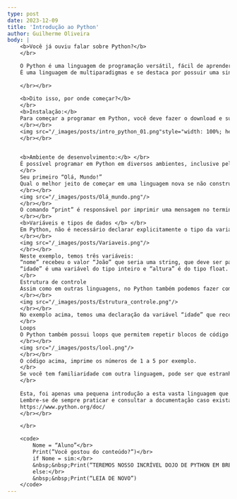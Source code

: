 ```yaml
---
type: post
date: 2023-12-09
title: 'Introdução ao Python'
author: Guilherme Oliveira
body: |
    <b>Você já ouviu falar sobre Python?</b>  
    </br>

    O Python é uma linguagem de programação versátil, fácil de aprender, e poderosa o suficiente para lidar com uma variedade de tarefas, como o desenvolvimento web, análise de dados e programação de jogos. Foi criada na década de 90 por Guido van Rossum.
    É uma linguagem de multiparadigmas e se destaca por possuir uma sintaxe simplificada, o que pode ser um ponto positivo para quem está iniciando no mundo da programação.
    
    </br></br>
    
    <b>Dito isso, por onde começar?</b>
    </br>
    <b>Instalação:</b>
    Para começar a programar em Python, você deve fazer o download e sua instalação em seu sistema operacional através do site https://www.python.org/.  O Python está disponível para diversas plataformas, como Windows, MacOs e vem instalado por padrão em diversas distribuições Linux. É recomendado que você procure sempre a versão estável (stable). Durante a instalação, certifique-se de marcar a opção que adiciona o Python ao PATH, facilitando a execução de programas a partir do terminal ou prompt de comando. 
    </br></br>
    <img src="/_images/posts/intro_python_01.png"style="width: 100%; height: auto;"/>
    </br></br>
    

    <b>Ambiente de desenvolvimento:</b> </br>
    É possível programar em Python em diversos ambientes, inclusive pelo próprio terminal apenas digitando o comando python, que abrirá a linha de comando da linguagem. Para desenvolvimentos mais robustos, é recomendado o uso de IDE’s para melhor visualização e controle dos arquivos, como por exemplo o Visual Studio  Code ou o PyCharm (este último pode ser conseguido gratuitamente através do email institucional no site https://www.jetbrains.com/pt-br/pycharm/)
    </br>
    Seu primeiro “Olá, Mundo!”
    Qual o melhor jeito de começar em uma linguagem nova se não construindo o primeiro “Olá, Mundo!”? No Python isso pode ser feito através da simples linha de código a seguir: 
    </br></br>
    <img src="/_images/posts/Olá_mundo.png"/>
    </br></br>
    O comando “print” é responsável por imprimir uma mensagem no terminal, tal como “printf” em C e “System.out.print” em Java.
    </br></br>
    <b>Variáveis e tipos de dados </b> </br>
    Em Python, não é necessário declarar explicitamente o tipo da variável. A linguagem muda o tipo da variável dinamicamente baseado no dado que ela mantém.
    </br></br>
    <img src="/_images/posts/Variaveis.png"/>
    </br></br>
    Neste exemplo, temos três variáveis:
    “nome” recebeu o valor “João” que seria uma string, que deve ser passada entre aspas simples ou duplas.
    “idade” é uma variável do tipo inteiro e “altura” é do tipo float. Caso os números fossem passados dentro de aspas, eles também seriam considerados string.
    </br>
    Estrutura de controle
    Assim como em outras linguagens, no Python também podemos fazer com que nosso código tome decisões:
    </br></br>
    <img src="/_images/posts/Estrutura_controle.png"/>
    </br></br>
    No exemplo acima, temos uma declaração da variável “idade” que recebeu um valor 18 do tipo inteiro e logo abaixo temos a estrutura de decisão do tipo “if”que retorna duas mensagens diferentes, no caso da idade ser ou não maior ou igual à 18.
    </br>
    Loops
    O Python também possui loops que permitem repetir blocos de código baseado em condições:
    </br></br>
    <img src="/_images/posts/lool.png"/>
    </br></br>
    O código acima, imprime os números de 1 a 5 por exemplo.
    </br>
    Se você tem familiaridade com outra linguagem, pode ser que estranhe a sintaxe um pouco diferente no início, mas a lógica se aplica igualmente a todas elas.
    </br>
    
    Esta, foi apenas uma pequena introdução a esta vasta linguagem que pode te proporcionar projetos e resultados interessantes à medida que você aprimorar seus conhecimentos nela.
    Lembre-se de sempre praticar e consultar a documentação caso exista alguma dúvida.
    https://www.python.org/doc/
    </br></br>

    </br>

    <code>
        Nome = “Aluno”</br>
        Print(”Você gostou do conteúdo?”)</br>
        if Nome = sim:</br>
        &nbsp;&nbsp;Print(“TEREMOS NOSSO INCRÍVEL DOJO DE PYTHON EM BREVE”)</br>
        else:</br>
        &nbsp;&nbsp;Print(“LEIA DE NOVO”)
    </code>
---
```

